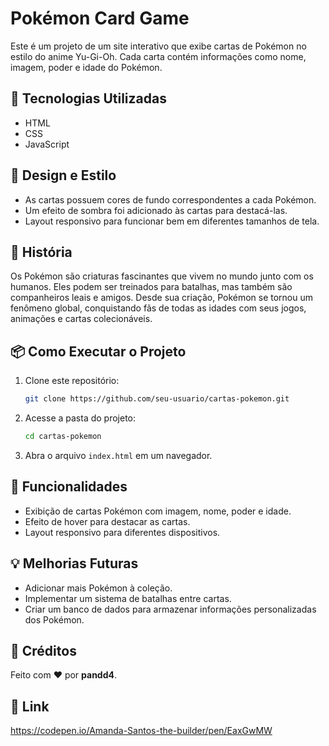 # Pokémon Card Game 

Este é um projeto de um site interativo que exibe cartas de Pokémon no estilo do anime Yu-Gi-Oh. Cada carta contém informações como nome, imagem, poder e idade do Pokémon.

## 🚀 Tecnologias Utilizadas

- HTML
- CSS
- JavaScript

## 🎨 Design e Estilo

- As cartas possuem cores de fundo correspondentes a cada Pokémon.
- Um efeito de sombra foi adicionado às cartas para destacá-las.
- Layout responsivo para funcionar bem em diferentes tamanhos de tela.

## 📜 História

Os Pokémon são criaturas fascinantes que vivem no mundo junto com os humanos. Eles podem ser treinados para batalhas, mas também são companheiros leais e amigos. Desde sua criação, Pokémon se tornou um fenômeno global, conquistando fãs de todas as idades com seus jogos, animações e cartas colecionáveis.

## 📦 Como Executar o Projeto

1. Clone este repositório:
   ```bash
   git clone https://github.com/seu-usuario/cartas-pokemon.git
   ```
2. Acesse a pasta do projeto:
   ```bash
   cd cartas-pokemon
   ```
3. Abra o arquivo `index.html` em um navegador.

## 📌 Funcionalidades

- Exibição de cartas Pokémon com imagem, nome, poder e idade.
- Efeito de hover para destacar as cartas.
- Layout responsivo para diferentes dispositivos.

## 💡 Melhorias Futuras

- Adicionar mais Pokémon à coleção.
- Implementar um sistema de batalhas entre cartas.
- Criar um banco de dados para armazenar informações personalizadas dos Pokémon.

## 💖 Créditos

Feito com ❤️ por **pandd4**.

## 📎 Link
https://codepen.io/Amanda-Santos-the-builder/pen/EaxGwMW



